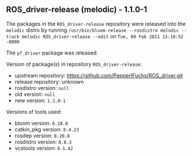## ROS_driver-release (melodic) - 1.1.0-1

The packages in the `ROS_driver-release` repository were released into the `melodic` distro by running `/usr/bin/bloom-release --rosdistro melodic --track melodic ROS_driver-release --edit` on `Tue, 09 Feb 2021 13:10:52 -0000`

The `pf_driver` package was released.

Version of package(s) in repository `ROS_driver-release`:

- upstream repository: https://github.com/PepperlFuchs/ROS_driver.git
- release repository: unknown
- rosdistro version: `null`
- old version: `null`
- new version: `1.1.0-1`

Versions of tools used:

- bloom version: `0.10.0`
- catkin_pkg version: `0.4.23`
- rosdep version: `0.20.0`
- rosdistro version: `0.8.3`
- vcstools version: `0.1.42`


